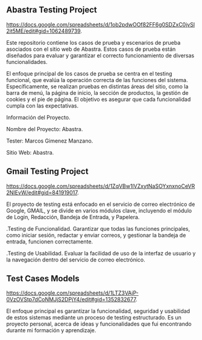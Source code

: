 <h2>Abastra Testing Project</h2>

https://docs.google.com/spreadsheets/d/1ob2pdwOOf82FF6g0SDZxC0jvSl2it5ME/edit#gid=1062489739.


Este repositorio contiene los casos de prueba y escenarios de prueba asociados con el sitio web de Abastra. 
Estos casos de prueba están diseñados para evaluar y garantizar el correcto funcionamiento de diversas funcionalidades.

El enfoque principal de los casos de prueba se centra en el testing funcional, que evalúa la operación correcta de las funciones del sistema. Específicamente, se realizan pruebas en distintas áreas del sitio, como la barra de menú, la página de inicio, la sección de productos, la gestión de cookies y el pie de página. El objetivo es asegurar que cada funcionalidad cumpla con las expectativas.

Información del Proyecto.

Nombre del Proyecto: Abastra.

Tester: Marcos Gimenez Manzano.

Sitio Web: Abastra.


<h2>Gmail Testing Project</h2>

https://docs.google.com/spreadsheets/d/1ZqVBw1lVZxytNaSOYxnxnoCeVR2NIEvW/edit#gid=841919017.

El proyecto de testing está enfocado en el servicio de correo electrónico de Google, GMAIL, y se divide en varios módulos clave, incluyendo el módulo de Login, Redacción, Bandeja de Entrada, y Papelera.


.Testing de Funcionalidad.
Garantizar que todas las funciones principales, como iniciar sesión, redactar y enviar correos, y gestionar la bandeja de entrada, funcionen correctamente.

.Testing de Usabilidad.
Evaluar la facilidad de uso de la interfaz de usuario y la navegación dentro del servicio de correo electrónico.



<h2>Test Cases Models</h2>

https://docs.google.com/spreadsheets/d/1LTZ3VAjP-0VzOVStp7dCoNMJjS2DPjY4/edit#gid=1352832677.

El enfoque principal es garantizar la funcionalidad, seguridad y usabilidad de estos sistemas mediante un proceso de testing estructurado.
Es un proyecto personal, acerca de ideas y funcionalidades que fui encontrando durante mi formación y aprendizaje.

